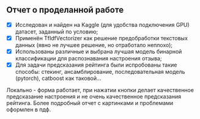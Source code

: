 ## Отчет о проделанной работе
- [x] Исследован и найден на Kaggle (для удобства  подключения GPU) датасет, заданный по условию;
- [x] Применён TfIdfVectorizer как решение предобработки текстовых данных (явно не лучшее решение, но отработало неплохо);
- [x] Использованы различные и выбрана лучшая модель бинарной классификации для распознавания настроения отзыва;
- [x] Для задачи предсказания рейтинга были испробованы такие способы: стекинг, ансамблирование, последовательная модель (pytorch), catboost как таковой...

Локально - форма работает, при нажатии кнопки делает качественное предсказание настроения и не очень качественное предсказания рейтинга. Более подробный отчет с картинками и проблемами оформлен в пдф.
